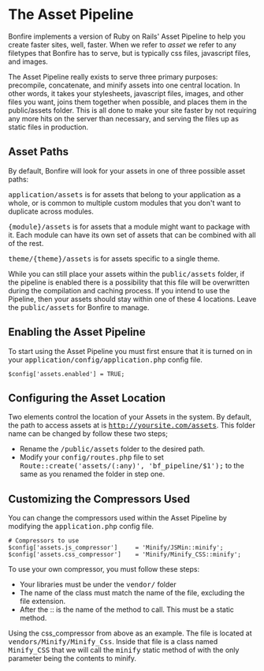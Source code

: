 # The Asset Pipeline

Bonfire implements a version of Ruby on Rails' Asset Pipeline to help you create faster sites, well, faster. When we refer to _asset_ we refer to any filetypes that Bonfire has to serve, but is typically css files, javascript files, and images.

The Asset Pipeline really exists to serve three primary purposes: precompile, concatenate, and minify assets into one central location. In other words, it takes your stylesheets, javascript files, images, and other files you want, joins them together when possible, and places them in the public/assets folder. This is all done to make your site faster by not requiring any more hits on the server than necessary, and serving the files up as static files in production.

## Asset Paths

By default, Bonfire will look for your assets in one of three possible asset paths:

<tt>application/assets</tt> is for assets that belong to your application as a whole, or is common to multiple custom modules that you don't want to duplicate across modules.

<tt>{module}/assets</tt> is for assets that a module might want to package with it. Each module can have its own set of assets that can be combined with all of the rest.

<tt>theme/{theme}/assets</tt> is for assets specific to a single theme.

While you can still place your assets within the <tt>public/assets</tt> folder, if the pipeline is enabled there is a possibility that this file will be overwritten during the compilation and caching process. If you intend to use the Pipeline, then your assets should stay within one of these 4 locations. Leave the <tt>public/assets</tt> for Bonfire to manage.

## Enabling the Asset Pipeline

To start using the Asset Pipeline you must first ensure that it is turned on in your <tt>application/config/application.php</tt> config file.

    $config['assets.enabled'] = TRUE;

## Configuring the Asset Location

Two elements control the location of your Assets in the system. By default, the path to access assets at is <tt>http://yoursite.com/assets</tt>. This folder name can be changed by follow these two steps;

- Rename the <tt>/public/assets</tt> folder to the desired path.
- Modify your <tt>config/routes.php</tt> file to set <tt>Route::create('assets/(:any)', 'bf_pipeline/$1');</tt> to the same as you renamed the folder in step one.

## Customizing the Compressors Used

You can change the compressors used within the Asset Pipeline by modifying the <tt>application.php</tt> config file.

    # Compressors to use
    $config['assets.js_compressor'] 	= 'Minify/JSMin::minify';
    $config['assets.css_compressor']	= 'Minify/Minify_CSS::minify';

To use your own compressor, you must follow these steps:

- Your libraries must be under the <tt>vendor/</tt> folder
- The name of the class must match the name of the file, excluding the file extension.
- After the :: is the name of the method to call. This must be a static method.

Using the css_compressor from above as an example. The file is located at <tt>vendors/Minify/Minify_Css</tt>. Inside that file is a class named <tt>Minify_CSS</tt> that we will call the <tt>minify</tt> static method of with the only parameter being the contents to minify.